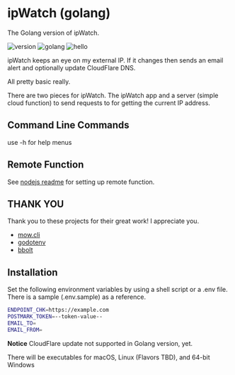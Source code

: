 # ipWatch (golang)

The Golang version of ipWatch.

![version](https://img.shields.io/badge/version-1.0.0-lightblue)
![golang](https://img.shields.io/badge/golang-%3E=1.20-lightblue)
![hello](https://img.shields.io/badge/hi-👋-lightgray)

ipWatch keeps an eye on my external IP. If it changes then sends an email alert and optionally update CloudFlare DNS.

All pretty basic really.

There are two pieces for ipWatch. The ipWatch app and a server (simple cloud function) to send requests to for getting the current IP address.

## Command Line Commands

use -h for help menus

## Remote Function

See [nodejs readme](../nodejs/readme.md) for setting up remote function.

## THANK YOU

Thank you to these projects for their great work! I appreciate you.

<!-- - [requests](https://requests.readthedocs.io/en/latest/) -->
- [mow.cli](https://github.com/jawher/mow.cli)  
- [godotenv](https://github.com/joho/godotenv)  
- [bbolt](https://go.etcd.io/bbolt)  

## Installation

Set the following environment variables by using a shell script or a .env file. There is a sample (.env.sample) as a reference.

```sh
ENDPOINT_CHK=https://example.com
POSTMARK_TOKEN=--token-value--
EMAIL_TO=
EMAIL_FROM=
```

**Notice** CloudFlare update not supported in Golang version, yet.

There will be executables for macOS, Linux (Flavors TBD), and 64-bit Windows
